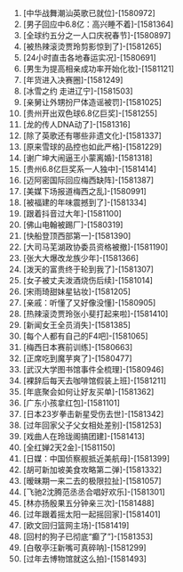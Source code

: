 
1. [中华战舞潮汕英歌已就位]-[1580972]
1. [男子回应中6.8亿：高兴睡不着]-[1581364]
1. [全球约五分之一人口庆祝春节]-[1580897]
1. [被热辣滚烫贾玲剪影惊到了]-[1581265]
1. [24小时直击各地春运实况]-[1580691]
1. [男生为提高相亲成功率开始化妆]-[1581121]
1. [年货进入决赛圈]-[1581249]
1. [冰雪之约 走进辽宁]-[1581503]
1. [亲舅让外甥扮尸体造谣被罚]-[1581025]
1. [贵州开出双色球6.8亿巨奖]-[1581255]
1. [龙的传人DNA动了]-[1581316]
1. [除了英歌还有哪些非遗文化]-[1581337]
1. [原来雪球的品控也如此严格]-[1581229]
1. [谢广坤大闹逼王小蒙离婚]-[1581318]
1. [贵州6.8亿巨奖系一人独中]-[1581414]
1. [迈阿密国际回应梅西缺阵]-[1581387]
1. [美媒下场报道梅西之乱]-[1580991]
1. [被福建的年味震撼到了]-[1581334]
1. [跟着抖音过大年]-[1581100]
1. [佛山电翰被踢厂]-[1580319]
1. [快船登顶西部第一]-[1581390]
1. [大司马芜湖政协委员资格被撤]-[1581190]
1. [张大大爆改龙族少年]-[1581366]
1. [泼天的富贵终于轮到我了]-[1581307]
1. [女子被丈夫泼酒烧伤后续]-[1581014]
1. [宋雨琦甜妹星钻妆]-[1581205]
1. [亲戚：听懂了又好像没懂]-[1580905]
1. [热辣滚烫贾玲张小斐打起来啦]-[1581410]
1. [新闻女王全员消失]-[1581385]
1. [每个人都有自己的F4吧]-[1581065]
1. [梅西日本赛前训练]-[1580663]
1. [正席吃到魔芋爽了]-[1580477]
1. [武汉大学图书馆事件全梳理]-[1580946]
1. [裸辞后每天去咖啡馆假装上班]-[1581211]
1. [年底聚会如何让好友买单]-[1581362]
1. [广东小孩拿红包]-[1581101]
1. [日本23岁拳击新星受伤去世]-[1581342]
1. [过年回家父子父女相处差别]-[1581253]
1. [戏曲人在玲珑阁搞团建]-[1581413]
1. [全红婵2天2金]-[1581150]
1. [日媒：中国侦察舰抵近美航母]-[1581399]
1. [胡可新加坡美食攻略第二弹]-[1581332]
1. [暧昧期一来二去的极限拉扯]-[1581057]
1. [飞驰2沈腾范丞丞合唱好欢乐]-[1581301]
1. [林亦扬殷果五分钟亲三次]-[1581488]
1. [过年跟着摇太阳一起摇回家]-[1581401]
1. [欧文回归篮网主场]-[1581419]
1. [回村的狗子已彻底“癫了”]-[1581353]
1. [白敬亭汪新嘴可真碎呐]-[1581299]
1. [过年去博物馆就这么拍]-[1581493]